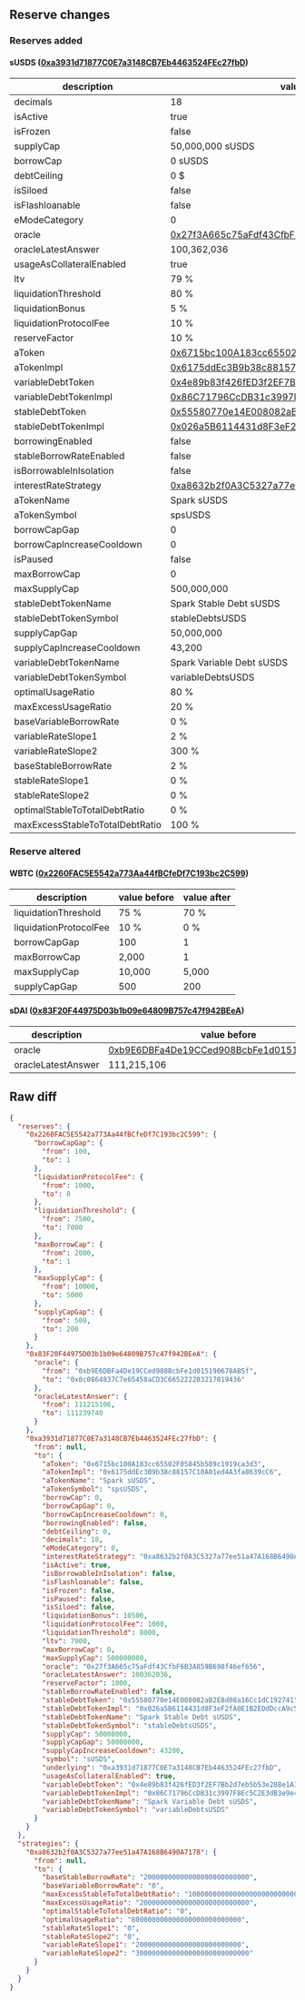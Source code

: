 ## Reserve changes

### Reserves added

#### sUSDS ([0xa3931d71877C0E7a3148CB7Eb4463524FEc27fbD](https://etherscan.io/address/0xa3931d71877C0E7a3148CB7Eb4463524FEc27fbD))

| description | value |
| --- | --- |
| decimals | 18 |
| isActive | true |
| isFrozen | false |
| supplyCap | 50,000,000 sUSDS |
| borrowCap | 0 sUSDS |
| debtCeiling | 0 $ |
| isSiloed | false |
| isFlashloanable | false |
| eModeCategory | 0 |
| oracle | [0x27f3A665c75aFdf43CfbF6B3A859B698f46ef656](https://etherscan.io/address/0x27f3A665c75aFdf43CfbF6B3A859B698f46ef656) |
| oracleLatestAnswer | 100,362,036 |
| usageAsCollateralEnabled | true |
| ltv | 79 % |
| liquidationThreshold | 80 % |
| liquidationBonus | 5 % |
| liquidationProtocolFee | 10 % |
| reserveFactor | 10 % |
| aToken | [0x6715bc100A183cc65502F05845b589c1919ca3d3](https://etherscan.io/address/0x6715bc100A183cc65502F05845b589c1919ca3d3) |
| aTokenImpl | [0x6175ddEc3B9b38c88157C10A01ed4A3fa8639cC6](https://etherscan.io/address/0x6175ddEc3B9b38c88157C10A01ed4A3fa8639cC6) |
| variableDebtToken | [0x4e89b83f426fED3f2EF7Bb2d7eb5b53e288e1A13](https://etherscan.io/address/0x4e89b83f426fED3f2EF7Bb2d7eb5b53e288e1A13) |
| variableDebtTokenImpl | [0x86C71796CcDB31c3997F8Ec5C2E3dB3e9e40b985](https://etherscan.io/address/0x86C71796CcDB31c3997F8Ec5C2E3dB3e9e40b985) |
| stableDebtToken | [0x55580770e14E008082aB2E8d08a16Cc1dC192741](https://etherscan.io/address/0x55580770e14E008082aB2E8d08a16Cc1dC192741) |
| stableDebtTokenImpl | [0x026a5B6114431d8F3eF2fA0E1B2EDdDccA9c540E](https://etherscan.io/address/0x026a5B6114431d8F3eF2fA0E1B2EDdDccA9c540E) |
| borrowingEnabled | false |
| stableBorrowRateEnabled | false |
| isBorrowableInIsolation | false |
| interestRateStrategy | [0xa8632b2f0A3C5327a77ee51a47A168B6490A7178](https://etherscan.io/address/0xa8632b2f0A3C5327a77ee51a47A168B6490A7178) |
| aTokenName | Spark sUSDS |
| aTokenSymbol | spsUSDS |
| borrowCapGap | 0 |
| borrowCapIncreaseCooldown | 0 |
| isPaused | false |
| maxBorrowCap | 0 |
| maxSupplyCap | 500,000,000 |
| stableDebtTokenName | Spark Stable Debt sUSDS |
| stableDebtTokenSymbol | stableDebtsUSDS |
| supplyCapGap | 50,000,000 |
| supplyCapIncreaseCooldown | 43,200 |
| variableDebtTokenName | Spark Variable Debt sUSDS |
| variableDebtTokenSymbol | variableDebtsUSDS |
| optimalUsageRatio | 80 % |
| maxExcessUsageRatio | 20 % |
| baseVariableBorrowRate | 0 % |
| variableRateSlope1 | 2 % |
| variableRateSlope2 | 300 % |
| baseStableBorrowRate | 2 % |
| stableRateSlope1 | 0 % |
| stableRateSlope2 | 0 % |
| optimalStableToTotalDebtRatio | 0 % |
| maxExcessStableToTotalDebtRatio | 100 % |


### Reserve altered

#### WBTC ([0x2260FAC5E5542a773Aa44fBCfeDf7C193bc2C599](https://etherscan.io/address/0x2260FAC5E5542a773Aa44fBCfeDf7C193bc2C599))

| description | value before | value after |
| --- | --- | --- |
| liquidationThreshold | 75 % | 70 % |
| liquidationProtocolFee | 10 % | 0 % |
| borrowCapGap | 100 | 1 |
| maxBorrowCap | 2,000 | 1 |
| maxSupplyCap | 10,000 | 5,000 |
| supplyCapGap | 500 | 200 |


#### sDAI ([0x83F20F44975D03b1b09e64809B757c47f942BEeA](https://etherscan.io/address/0x83F20F44975D03b1b09e64809B757c47f942BEeA))

| description | value before | value after |
| --- | --- | --- |
| oracle | [0xb9E6DBFa4De19CCed908BcbFe1d015190678AB5f](https://etherscan.io/address/0xb9E6DBFa4De19CCed908BcbFe1d015190678AB5f) | [0x0c0864837C7e65458aCD3C665222203217019436](https://etherscan.io/address/0x0c0864837C7e65458aCD3C665222203217019436) |
| oracleLatestAnswer | 111,215,106 | 111,239,740 |


## Raw diff

```json
{
  "reserves": {
    "0x2260FAC5E5542a773Aa44fBCfeDf7C193bc2C599": {
      "borrowCapGap": {
        "from": 100,
        "to": 1
      },
      "liquidationProtocolFee": {
        "from": 1000,
        "to": 0
      },
      "liquidationThreshold": {
        "from": 7500,
        "to": 7000
      },
      "maxBorrowCap": {
        "from": 2000,
        "to": 1
      },
      "maxSupplyCap": {
        "from": 10000,
        "to": 5000
      },
      "supplyCapGap": {
        "from": 500,
        "to": 200
      }
    },
    "0x83F20F44975D03b1b09e64809B757c47f942BEeA": {
      "oracle": {
        "from": "0xb9E6DBFa4De19CCed908BcbFe1d015190678AB5f",
        "to": "0x0c0864837C7e65458aCD3C665222203217019436"
      },
      "oracleLatestAnswer": {
        "from": 111215106,
        "to": 111239740
      }
    },
    "0xa3931d71877C0E7a3148CB7Eb4463524FEc27fbD": {
      "from": null,
      "to": {
        "aToken": "0x6715bc100A183cc65502F05845b589c1919ca3d3",
        "aTokenImpl": "0x6175ddEc3B9b38c88157C10A01ed4A3fa8639cC6",
        "aTokenName": "Spark sUSDS",
        "aTokenSymbol": "spsUSDS",
        "borrowCap": 0,
        "borrowCapGap": 0,
        "borrowCapIncreaseCooldown": 0,
        "borrowingEnabled": false,
        "debtCeiling": 0,
        "decimals": 18,
        "eModeCategory": 0,
        "interestRateStrategy": "0xa8632b2f0A3C5327a77ee51a47A168B6490A7178",
        "isActive": true,
        "isBorrowableInIsolation": false,
        "isFlashloanable": false,
        "isFrozen": false,
        "isPaused": false,
        "isSiloed": false,
        "liquidationBonus": 10500,
        "liquidationProtocolFee": 1000,
        "liquidationThreshold": 8000,
        "ltv": 7900,
        "maxBorrowCap": 0,
        "maxSupplyCap": 500000000,
        "oracle": "0x27f3A665c75aFdf43CfbF6B3A859B698f46ef656",
        "oracleLatestAnswer": 100362036,
        "reserveFactor": 1000,
        "stableBorrowRateEnabled": false,
        "stableDebtToken": "0x55580770e14E008082aB2E8d08a16Cc1dC192741",
        "stableDebtTokenImpl": "0x026a5B6114431d8F3eF2fA0E1B2EDdDccA9c540E",
        "stableDebtTokenName": "Spark Stable Debt sUSDS",
        "stableDebtTokenSymbol": "stableDebtsUSDS",
        "supplyCap": 50000000,
        "supplyCapGap": 50000000,
        "supplyCapIncreaseCooldown": 43200,
        "symbol": "sUSDS",
        "underlying": "0xa3931d71877C0E7a3148CB7Eb4463524FEc27fbD",
        "usageAsCollateralEnabled": true,
        "variableDebtToken": "0x4e89b83f426fED3f2EF7Bb2d7eb5b53e288e1A13",
        "variableDebtTokenImpl": "0x86C71796CcDB31c3997F8Ec5C2E3dB3e9e40b985",
        "variableDebtTokenName": "Spark Variable Debt sUSDS",
        "variableDebtTokenSymbol": "variableDebtsUSDS"
      }
    }
  },
  "strategies": {
    "0xa8632b2f0A3C5327a77ee51a47A168B6490A7178": {
      "from": null,
      "to": {
        "baseStableBorrowRate": "20000000000000000000000000",
        "baseVariableBorrowRate": "0",
        "maxExcessStableToTotalDebtRatio": "1000000000000000000000000000",
        "maxExcessUsageRatio": "200000000000000000000000000",
        "optimalStableToTotalDebtRatio": "0",
        "optimalUsageRatio": "800000000000000000000000000",
        "stableRateSlope1": "0",
        "stableRateSlope2": "0",
        "variableRateSlope1": "20000000000000000000000000",
        "variableRateSlope2": "3000000000000000000000000000"
      }
    }
  }
}
```